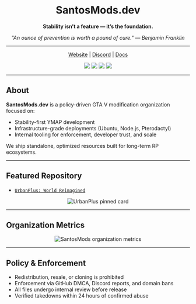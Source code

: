 <h1 align="center">SantosMods.dev</h1>

<p align="center"><strong>Stability isn’t a feature — it’s the foundation.</strong></p>
<p align="center"><em>"An ounce of prevention is worth a pound of cure." — Benjamin Franklin</em></p>

---

<p align="center">
  <a href="https://santosmods.dev">Website</a> |
  <a href="https://links.santosmods.dev/discord">Discord</a> |
  <a href="https://docs.santosmods.dev">Docs</a>
</p>

<p align="center">
  <img src="https://img.shields.io/badge/status-active-blue" />
  <img src="https://img.shields.io/badge/main_project-UrbanPlus: World Reimagined-critical" />
  <img src="https://img.shields.io/badge/fivem-compatible-success" />
  <img src="https://img.shields.io/badge/enforcement-strict-red" />
</p>

---

## About
**SantosMods.dev** is a policy-driven GTA V modification organization focused on:
- Stability-first YMAP development
- Infrastructure-grade deployments (Ubuntu, Node.js, Pterodactyl)
- Internal tooling for enforcement, developer trust, and scale

We ship standalone, optimized resources built for long-term RP ecosystems.

---

## Featured Repository
- [`UrbanPlus: World Reimagined`](https://github.com/SantosMods/UrbanPlus_World-Reimagined)

<p align="center">
  <img src="https://github-readme-stats.vercel.app/api/pin/?username=SantosMods&repo=UrbanPlus_World-Reimagined&theme=dark" alt="UrbanPlus pinned card" />
</p>

---

## Organization Metrics
<p align="center">
  <img src="https://raw.githubusercontent.com/SantosMods/.github/refs/heads/main/workflows/metrics" alt="SantosMods organization metrics" />
</p>

---

## Policy & Enforcement
- Redistribution, resale, or cloning is prohibited
- Enforcement via GitHub DMCA, Discord reports, and domain bans
- All files undergo internal review before release
- Verified takedowns within 24 hours of confirmed abuse
